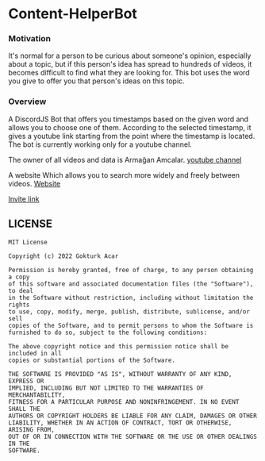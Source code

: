 # Content-HelperBot

### Motivation 
It's normal for a person to be curious about someone's opinion, especially about a topic, but if this person's idea has spread to hundreds of videos, it becomes difficult to find what they are looking for. This bot uses the word you give to offer you that person's ideas on this topic.

### Overview
A DiscordJS Bot that offers you timestamps based on the given word and allows you to choose one of them. According to the selected timestamp, it gives a youtube link starting from the point where the timestamp is located. The bot is currently working only for a youtube channel.

The owner of all videos and data is Armağan Amcalar. [youtube channel](https://www.youtube.com/@ArmaganAmcalar)

A website Which allows you to search more widely and freely between videos. [Website](https://content-searcher-beta-umbwiyhqiq-no.a.run.app/)

[Invite link](https://discord.com/api/oauth2/authorize?client_id=1049446797455675494&permissions=2147485696&scope=bot)

## LICENSE

```
MIT License

Copyright (c) 2022 Gokturk Acar

Permission is hereby granted, free of charge, to any person obtaining a copy
of this software and associated documentation files (the "Software"), to deal
in the Software without restriction, including without limitation the rights
to use, copy, modify, merge, publish, distribute, sublicense, and/or sell
copies of the Software, and to permit persons to whom the Software is
furnished to do so, subject to the following conditions:

The above copyright notice and this permission notice shall be included in all
copies or substantial portions of the Software.

THE SOFTWARE IS PROVIDED "AS IS", WITHOUT WARRANTY OF ANY KIND, EXPRESS OR
IMPLIED, INCLUDING BUT NOT LIMITED TO THE WARRANTIES OF MERCHANTABILITY,
FITNESS FOR A PARTICULAR PURPOSE AND NONINFRINGEMENT. IN NO EVENT SHALL THE
AUTHORS OR COPYRIGHT HOLDERS BE LIABLE FOR ANY CLAIM, DAMAGES OR OTHER
LIABILITY, WHETHER IN AN ACTION OF CONTRACT, TORT OR OTHERWISE, ARISING FROM,
OUT OF OR IN CONNECTION WITH THE SOFTWARE OR THE USE OR OTHER DEALINGS IN THE
SOFTWARE.
```
